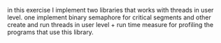 in this exercise  I implement two libraries that works with threads in user level.
one implement binary semaphore for critical segments and 
other create and run threads in user level + run time measure for profiling the programs that use this library.
